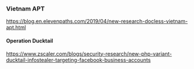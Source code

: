 ### Vietnam APT

https://blog.en.elevenpaths.com/2019/04/new-research-docless-vietnam-apt.html


#### Operation Ducktail

https://www.zscaler.com/blogs/security-research/new-php-variant-ducktail-infostealer-targeting-facebook-business-accounts

